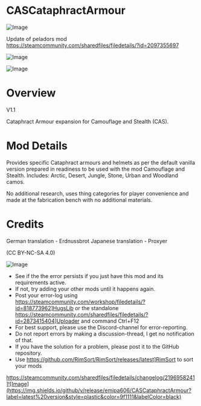 # CASCataphractArmour

![Image](https://i.imgur.com/buuPQel.png)

Update of peladors mod
https://steamcommunity.com/sharedfiles/filedetails/?id=2097355697

![Image](https://i.imgur.com/pufA0kM.png)

	
![Image](https://i.imgur.com/Z4GOv8H.png)


# Overview
 V1.1

Cataphract Armour expansion for Camouflage and Stealth (CAS).


# Mod Details


Provides specific Cataphract armours and helmets as per the default vanilla version prepared in readiness to be used with the mod Camouflage and Stealth. Includes: Arctic, Desert, Jungle, Stone, Urban and Woodland camos.

No additional research, uses thing categories for player convenience and made at the fabrication bench with no additional materials.

# Credits


German translation - Erdnussbrot
Japanese translation - Proxyer


(CC BY-NC-SA 4.0)


![Image](https://i.imgur.com/PwoNOj4.png)



-  See if the the error persists if you just have this mod and its requirements active.
-  If not, try adding your other mods until it happens again.
-  Post your error-log using https://steamcommunity.com/workshop/filedetails/?id=818773962]HugsLib or the standalone https://steamcommunity.com/sharedfiles/filedetails/?id=2873415404]Uploader and command Ctrl+F12
-  For best support, please use the Discord-channel for error-reporting.
-  Do not report errors by making a discussion-thread, I get no notification of that.
-  If you have the solution for a problem, please post it to the GitHub repository.
-  Use https://github.com/RimSort/RimSort/releases/latest]RimSort to sort your mods



https://steamcommunity.com/sharedfiles/filedetails/changelog/2196958241]![Image](https://img.shields.io/github/v/release/emipa606/CASCataphractArmour?label=latest%20version&style=plastic&color=9f1111&labelColor=black)

